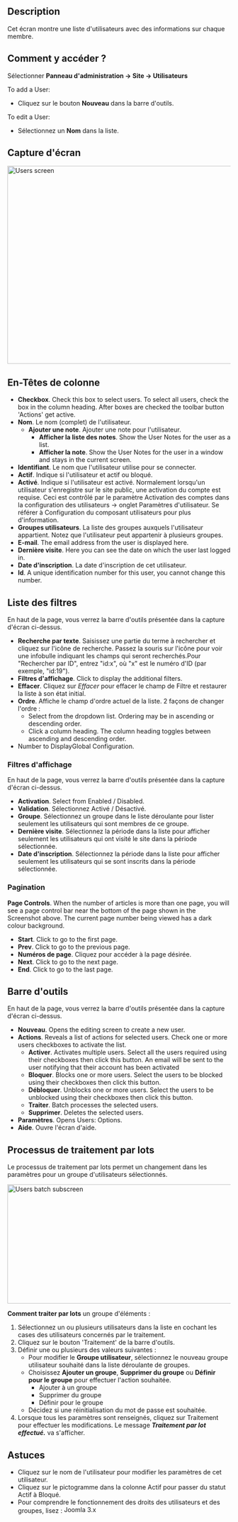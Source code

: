 <!-- Filename: Help4.x:Users / Display title: Utilisateurs -->

## Description

Cet écran montre une liste d'utilisateurs avec des informations sur
chaque membre.

## Comment y accéder ?
Sélectionner **Panneau d'administration → Site → Utilisateurs**

To add a User:

- Cliquez sur le bouton **Nouveau** dans la barre d'outils.

To edit a User:

- Sélectionnez un **Nom** dans la liste.

## Capture d'écran

<img
src="https://docs.joomla.org/images/thumb/3/37/Help-4x-Users-screen-fr.png/800px-Help-4x-Users-screen-fr.png"
decoding="async"
srcset="https://docs.joomla.org/images/thumb/3/37/Help-4x-Users-screen-fr.png/1200px-Help-4x-Users-screen-fr.png 1.5x, https://docs.joomla.org/images/thumb/3/37/Help-4x-Users-screen-fr.png/1600px-Help-4x-Users-screen-fr.png 2x"
data-file-width="2683" data-file-height="1500" width="800" height="447"
alt="Users screen" />

## En-Têtes de colonne

- **Checkbox**. Check this box to select users. To select all users,
  check the box in the column heading. After boxes are checked the
  toolbar button 'Actions' get active.
- **Nom**. Le nom (complet) de l'utilisateur.
  - **Ajouter une note**. Ajouter une note pour l'utilisateur.
    - **Afficher la liste des notes**. Show the User
      Notes
      for the user as a list.
    - **Afficher la note**. Show the User Notes for the user in a window
      and stays in the current screen.
- **Identifiant**. Le nom que l'utilisateur utilise pour se connecter.
- **Actif**. Indique si l'utilisateur et actif ou bloqué.
- **Activé**. Indique si l'utilisateur est activé. Normalement lorsqu'un
  utilisateur s'enregistre sur le site public, une activation du compte
  est requise. Ceci est contrôlé par le paramètre Activation des comptes
  dans la configuration des utilisateurs → onglet Paramètres
  d'utilisateur. Se référer à Configuration du composant
  utilisateurs
  pour plus d'information.
- **Groupes utilisateurs**. La liste des groupes auxquels l'utilisateur
  appartient. Notez que l'utilisateur peut appartenir à plusieurs
  groupes.
- **E-mail**. The email address from the user is displayed here.
- **Dernière visite**. Here you can see the date on which the user last
  logged in.
- **Date d'inscription**. La date d'inscription de cet utilisateur.
- **Id**. A unique identification number for this user, you cannot
  change this number.

## Liste des filtres

En haut de la page, vous verrez la barre d'outils présentée dans la
capture d'écran ci-dessus.

- **Recherche par texte**. Saisissez une partie du terme à rechercher et
  cliquez sur l'icône de recherche. Passez la souris sur l'icône pour
  voir une infobulle indiquant les champs qui seront recherchés.Pour
  "Rechercher par ID", entrez "id:x", où "x" est le numéro d'ID (par
  exemple, "id:19").
- **Filtres d'affichage**. Click to display the additional filters.
- **Effacer**. Cliquez sur *Effacer* pour effacer le champ de Filtre et
  restaurer la liste à son état initial.
- **Ordre**. Affiche le champ d'ordre actuel de la liste. 2 façons de
  changer l'ordre :
  - Select from the dropdown list. Ordering may be in ascending or
    descending order.
  - Click a column heading. The column heading toggles between ascending
    and descending order.
- Number to DisplayGlobal Configuration.

### Filtres d'affichage

En haut de la page, vous verrez la barre d'outils présentée dans la
capture d'écran ci-dessus.

- **Activation**. Select from Enabled / Disabled.
- **Validation**. Sélectionnez Activé / Désactivé.
- **Groupe**. Sélectionnez un groupe dans le liste déroulante pour
  lister seulement les utilisateurs qui sont membres de ce groupe.
- **Dernière visite**. Sélectionnez la période dans la liste pour
  afficher seulement les utilisateurs qui ont visité le site dans la
  période sélectionnée.
- **Date d'inscription**. Sélectionnez la période dans la liste pour
  afficher seulement les utilisateurs qui se sont inscrits dans la
  période sélectionnée.

### Pagination

**Page Controls**. When the number of articles is more than one page,
you will see a page control bar near the bottom of the page shown in the
Screenshot above. The current page number being viewed
has a dark colour background.

- **Start**. Click to go to the first page.
- **Prev**. Click to go to the previous page.
- **Numéros de page**. Cliquez pour accéder à la page désirée.
- **Next**. Click to go to the next page.
- **End**. Click to go to the last page.

## Barre d'outils

En haut de la page, vous verrez la barre d'outils présentée dans la
capture d'écran ci-dessus.

- **Nouveau**. Opens the editing screen to create a new user.
- **Actions**. Reveals a list of actions for selected users. Check one
  or more users checkboxes to activate the list.
  - **Activer**. Activates multiple users. Select all the users required
    using their checkboxes then click this button. An email will be sent
    to the user notifying that their account has been activated
  - **Bloquer**. Blocks one or more users. Select the users to be
    blocked using their checkboxes then click this button.
  - **Débloquer**. Unblocks one or more users. Select the users to be
    unblocked using their checkboxes then click this button.
  - **Traiter**. Batch processes the selected users.
  - **Supprimer**. Deletes the selected users.
- **Paramètres**. Opens Users: Options.
- **Aide**. Ouvre l'écran d'aide.

## Processus de traitement par lots

Le processus de traitement par lots permet un changement dans les
paramètres pour un groupe d'utilisateurs sélectionnés.

<img
src="https://docs.joomla.org/images/thumb/2/25/Help-4x-Users-batch-subscreen-fr.png/600px-Help-4x-Users-batch-subscreen-fr.png"
decoding="async"
srcset="https://docs.joomla.org/images/thumb/2/25/Help-4x-Users-batch-subscreen-fr.png/900px-Help-4x-Users-batch-subscreen-fr.png 1.5x, https://docs.joomla.org/images/thumb/2/25/Help-4x-Users-batch-subscreen-fr.png/1200px-Help-4x-Users-batch-subscreen-fr.png 2x"
data-file-width="1598" data-file-height="717" width="600" height="269"
alt="Users batch subscreen" />

**Comment traiter par lots** un groupe d'éléments :

1.  Sélectionnez un ou plusieurs utilisateurs dans la liste en cochant
    les cases des utilisateurs concernés par le traitement.
2.  Cliquez sur le bouton 'Traitement' de la barre d'outils.
3.  Définir une ou plusieurs des valeurs suivantes :
    - Pour modifier le **Groupe utilisateur**, sélectionnez le nouveau
      groupe utilisateur souhaité dans la liste déroulante de groupes.
    - Choisissez **Ajouter un groupe**, **Supprimer du groupe** ou
      **Définir pour le groupe** pour effectuer l'action souhaitée.
      - Ajouter à un groupe
      - Supprimer du groupe
      - Définir pour le groupe
    - Décidez si une réinitialisation du mot de passe est souhaitée.
4.  Lorsque tous les paramètres sont renseignés, cliquez sur Traitement
    pour effectuer les modifications. Le message ***Traitement par lot
    effectué.*** va s'afficher.

## Astuces

- Cliquez sur le nom de l'utilisateur pour modifier les paramètres de
  cet utilisateur.
- Cliquez sur le pictogramme dans la colonne Actif pour passer du statut
  Actif à Bloqué.
- Pour comprendre le fonctionnement des droits des utilisateurs et des
  groupes, lisez :
  <img src="https://docs.joomla.org/images/4/49/Compat_icon_3_x_long.png"
  decoding="async" data-file-width="75" data-file-height="16" width="75"
  height="16" alt="Joomla 3.x" />
